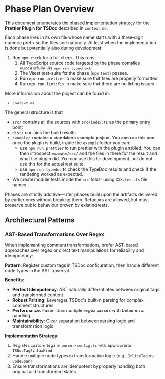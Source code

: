# Phase Plan Overview

This document enumerates the phased implementation strategy for the **Prettier
Plugin for TSDoc** described in `context.md`.

Each phase lives in its own file whose name starts with a three–digit numeric
prefix so the files sort naturally. At least when the implementation is done but
potentially also during development:

1. Run `npm check` for a full check. This runs:
   1. All TypeScript source code targeted by the phase compiles successfully via
      `npm run typecheck`.
   1. The Vitest test-suite for the phase (`npm test`) passes.
   1. Run `npm run prettier` to make sure that files are properly formatted
   1. Run `npm run lint:fix` to make sure that there are no linting issues

More information about the project can be found in:

- `context.md`

The general structure is that

- `src/` contains all the sources with `src/index.ts` as the primary entry point
- `dist/` contains the build results
- `example/` contains a standalone example project. You can use this and once
  the plugin is build, inside the `example` folder you can:
  - use `npm run prettier` to run prettier with the plugin enabled. You can then
    introspect `example/src/` and the files in there for the result and what the
    plugin did. You can use this for development, but do not use this for the
    actual test suite.
  - use `npm run typedoc` to check the TypeDoc results and check if the
    rendering worked as expected.
- We create module tests inside the `src` folder using `XXX.test.ts` file names

Phases are strictly additive—later phases build upon the artifacts delivered by
earlier ones without breaking them. Refactors are allowed, but must preserve
public behaviour proven by existing tests.

## Architectural Patterns

### AST-Based Transformations Over Regex

When implementing comment transformations, prefer AST-based approaches over
regex or direct text manipulations for reliability and idempotency:

**Pattern**: Register custom tags in TSDoc configuration, then handle different
node types in the AST traversal.

**Benefits**:

- **Perfect Idempotency**: AST naturally differentiates between original tags
  and transformed content
- **Robust Parsing**: Leverages TSDoc's built-in parsing for complex comment
  structures
- **Performance**: Faster than multiple regex passes with better error handling
- **Maintainability**: Clear separation between parsing logic and transformation
  logic

**Implementation Strategy**:

1. Register custom tags in `parser-config.ts` with appropriate
   `TSDocTagSyntaxKind`
2. Handle multiple node types in transformation logic (e.g., `InlineTag` vs
   `CodeSpan`)
3. Ensure transformations are idempotent by properly handling both original and
   transformed states
